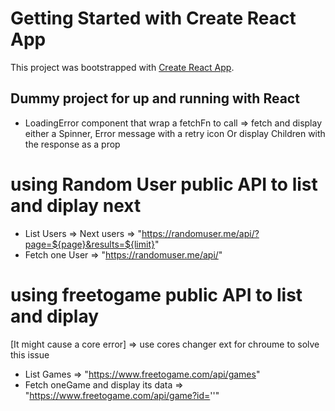 # Getting Started with Create React App

This project was bootstrapped with [Create React App](https://github.com/facebook/create-react-app).

## Dummy project for up and running with React 

- LoadingError component that wrap a fetchFn to call => fetch and display either a Spinner, Error message with a retry icon Or display Children with the response as a prop


# using Random User public API to list and diplay next 
- List Users => Next users => "https://randomuser.me/api/?page=${page}&results=${limit}"
- Fetch one User => "https://randomuser.me/api/"


# using freetogame public API to list and diplay 
[It might cause a core error] =>  use cores changer ext for chroume to solve this issue 
- List Games => "https://www.freetogame.com/api/games"
- Fetch oneGame and display its data => "https://www.freetogame.com/api/game?id=''"





